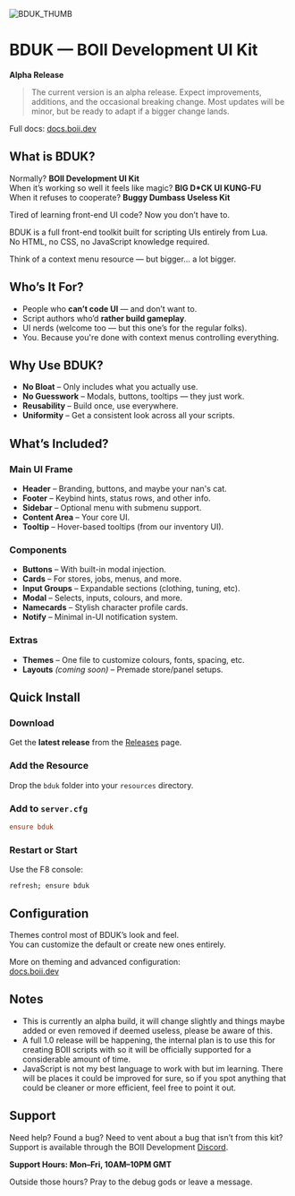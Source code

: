 ![BDUK_THUMB](https://github.com/user-attachments/assets/0882c392-7569-4a14-83aa-224c0bbd99b8)

# BDUK — BOII Development UI Kit

**Alpha Release**  
> The current version is an alpha release. Expect improvements, additions, and the occasional breaking change. Most updates will be minor, but be ready to adapt if a bigger change lands.

Full docs: [docs.boii.dev](https://docs.boii.dev)

## What is BDUK?

Normally? **BOII Development UI Kit**  
When it’s working so well it feels like magic? **BIG D*CK UI KUNG-FU**  
When it refuses to cooperate? **Buggy Dumbass Useless Kit**

Tired of learning front-end UI code? Now you don’t have to.

BDUK is a full front-end toolkit built for scripting UIs entirely from Lua.  
No HTML, no CSS, no JavaScript knowledge required.

Think of a context menu resource — but bigger… a lot bigger.

## Who’s It For?

- People who **can’t code UI** — and don’t want to.
- Script authors who’d **rather build gameplay**.
- UI nerds (welcome too — but this one’s for the regular folks).
- You. Because you're done with context menus controlling everything.

## Why Use BDUK?

- **No Bloat** – Only includes what you actually use.
- **No Guesswork** – Modals, buttons, tooltips — they just work.
- **Reusability** – Build once, use everywhere.
- **Uniformity** – Get a consistent look across all your scripts.

## What’s Included?

### Main UI Frame
- **Header** – Branding, buttons, and maybe your nan's cat.
- **Footer** – Keybind hints, status rows, and other info.
- **Sidebar** – Optional menu with submenu support.
- **Content Area** – Your core UI.
- **Tooltip** – Hover-based tooltips (from our inventory UI).

### Components
- **Buttons** – With built-in modal injection.
- **Cards** – For stores, jobs, menus, and more.
- **Input Groups** – Expandable sections (clothing, tuning, etc).
- **Modal** – Selects, inputs, colours, and more.
- **Namecards** – Stylish character profile cards.
- **Notify** – Minimal in-UI notification system.

### Extras
- **Themes** – One file to customize colours, fonts, spacing, etc.
- **Layouts** *(coming soon)* – Premade store/panel setups.

## Quick Install

### Download
Get the **latest release** from the [Releases](https://github.com/boiidevelopment/bduk/releases/) page.

### Add the Resource
Drop the `bduk` folder into your `resources` directory.

### Add to `server.cfg`
```cfg
ensure bduk
```

### Restart or Start
Use the F8 console:
```
refresh; ensure bduk
```

## Configuration

Themes control most of BDUK’s look and feel.  
You can customize the default or create new ones entirely.

More on theming and advanced configuration:  
[docs.boii.dev](https://docs.boii.dev)

## Notes

- This is currently an alpha build, it will change slightly and things maybe added or even removed if deemed useless, please be aware of this. 
- A full 1.0 release will be happening, the internal plan is to use this for creating BOII scripts with so it will be officially supported for a considerable amount of time.
- JavaScript is not my best language to work with but im learning. There will be places it could be improved for sure, so if you spot anything that could be cleaner or more efficient, feel free to point it out.

## Support

Need help? Found a bug? Need to vent about a bug that isn’t from this kit? Support is available through the BOII Development [Discord](https://discord.gg/MUckUyS5Kq).

**Support Hours: Mon–Fri, 10AM–10PM GMT**

Outside those hours? Pray to the debug gods or leave a message.